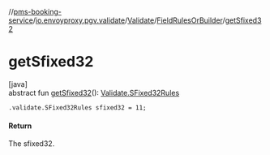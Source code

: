 //[pms-booking-service](../../../../index.md)/[io.envoyproxy.pgv.validate](../../index.md)/[Validate](../index.md)/[FieldRulesOrBuilder](index.md)/[getSfixed32](get-sfixed32.md)

# getSfixed32

[java]\
abstract fun [getSfixed32](get-sfixed32.md)(): [Validate.SFixed32Rules](../-s-fixed32-rules/index.md)

`.validate.SFixed32Rules sfixed32 = 11;`

#### Return

The sfixed32.